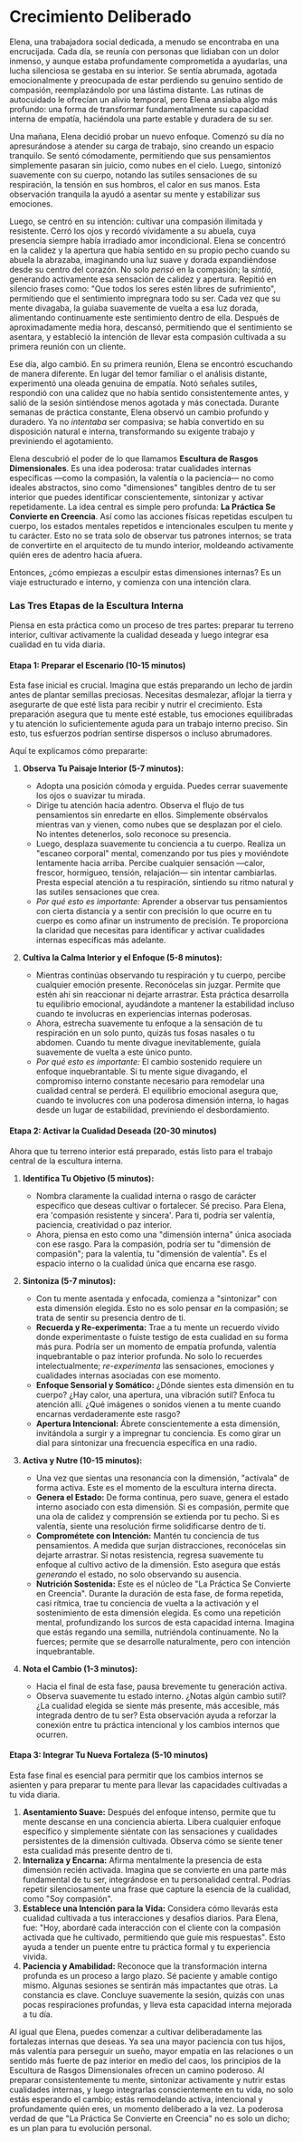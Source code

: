 # Crecimiento Deliberado

Elena, una trabajadora social dedicada, a menudo se encontraba en una encrucijada. Cada día, se reunía con personas que lidiaban con un dolor inmenso, y aunque estaba profundamente comprometida a ayudarlas, una lucha silenciosa se gestaba en su interior. Se sentía abrumada, agotada emocionalmente y preocupada de estar perdiendo su genuino sentido de compasión, reemplazándolo por una lástima distante. Las rutinas de autocuidado le ofrecían un alivio temporal, pero Elena ansiaba algo más profundo: una forma de transformar fundamentalmente su capacidad interna de empatía, haciéndola una parte estable y duradera de su ser.

Una mañana, Elena decidió probar un nuevo enfoque. Comenzó su día no apresurándose a atender su carga de trabajo, sino creando un espacio tranquilo. Se sentó cómodamente, permitiendo que sus pensamientos simplemente pasaran sin juicio, como nubes en el cielo. Luego, sintonizó suavemente con su cuerpo, notando las sutiles sensaciones de su respiración, la tensión en sus hombros, el calor en sus manos. Esta observación tranquila la ayudó a asentar su mente y estabilizar sus emociones.

Luego, se centró en su intención: cultivar una compasión ilimitada y resistente. Cerró los ojos y recordó vívidamente a su abuela, cuya presencia siempre había irradiado amor incondicional. Elena se concentró en la calidez y la apertura que había sentido en su propio pecho cuando su abuela la abrazaba, imaginando una luz suave y dorada expandiéndose desde su centro del corazón. No solo *pensó* en la compasión; la *sintió*, generando activamente esa sensación de calidez y apertura. Repitió en silencio frases como: "Que todos los seres estén libres de sufrimiento", permitiendo que el sentimiento impregnara todo su ser. Cada vez que su mente divagaba, la guiaba suavemente de vuelta a esa luz dorada, alimentando continuamente este sentimiento dentro de ella. Después de aproximadamente media hora, descansó, permitiendo que el sentimiento se asentara, y estableció la intención de llevar esta compasión cultivada a su primera reunión con un cliente.

Ese día, algo cambió. En su primera reunión, Elena se encontró escuchando de manera diferente. En lugar del temor familiar o el análisis distante, experimentó una oleada genuina de empatía. Notó señales sutiles, respondió con una calidez que no había sentido consistentemente antes, y salió de la sesión sintiéndose menos agotada y más conectada. Durante semanas de práctica constante, Elena observó un cambio profundo y duradero. Ya no *intentaba* ser compasiva; se había convertido en su disposición natural e interna, transformando su exigente trabajo y previniendo el agotamiento.

Elena descubrió el poder de lo que llamamos **Escultura de Rasgos Dimensionales**. Es una idea poderosa: tratar cualidades internas específicas —como la compasión, la valentía o la paciencia— no como ideales abstractos, sino como "dimensiones" tangibles dentro de tu ser interior que puedes identificar conscientemente, sintonizar y activar repetidamente. La idea central es simple pero profunda: **La Práctica Se Convierte en Creencia**. Así como las acciones físicas repetidas esculpen tu cuerpo, los estados mentales repetidos e intencionales esculpen tu mente y tu carácter. Esto no se trata solo de observar tus patrones internos; se trata de convertirte en el arquitecto de tu mundo interior, moldeando activamente quién eres de adentro hacia afuera.

Entonces, ¿cómo empiezas a esculpir estas dimensiones internas? Es un viaje estructurado e interno, y comienza con una intención clara.

### Las Tres Etapas de la Escultura Interna

Piensa en esta práctica como un proceso de tres partes: preparar tu terreno interior, cultivar activamente la cualidad deseada y luego integrar esa cualidad en tu vida diaria.

#### Etapa 1: Preparar el Escenario (10-15 minutos)

Esta fase inicial es crucial. Imagina que estás preparando un lecho de jardín antes de plantar semillas preciosas. Necesitas desmalezar, aflojar la tierra y asegurarte de que esté lista para recibir y nutrir el crecimiento. Esta preparación asegura que tu mente esté estable, tus emociones equilibradas y tu atención lo suficientemente aguda para un trabajo interno preciso. Sin esto, tus esfuerzos podrían sentirse dispersos o incluso abrumadores.

Aquí te explicamos cómo prepararte:

1.  **Observa Tu Paisaje Interior (5-7 minutos):**
    *   Adopta una posición cómoda y erguida. Puedes cerrar suavemente los ojos o suavizar tu mirada.
    *   Dirige tu atención hacia adentro. Observa el flujo de tus pensamientos sin enredarte en ellos. Simplemente obsérvalos mientras van y vienen, como nubes que se desplazan por el cielo. No intentes detenerlos, solo reconoce su presencia.
    *   Luego, desplaza suavemente tu conciencia a tu cuerpo. Realiza un "escaneo corporal" mental, comenzando por tus pies y moviéndote lentamente hacia arriba. Percibe cualquier sensación —calor, frescor, hormigueo, tensión, relajación— sin intentar cambiarlas. Presta especial atención a tu respiración, sintiendo su ritmo natural y las sutiles sensaciones que crea.
    *   *Por qué esto es importante:* Aprender a observar tus pensamientos con cierta distancia y a sentir con precisión lo que ocurre en tu cuerpo es como afinar un instrumento de precisión. Te proporciona la claridad que necesitas para identificar y activar cualidades internas específicas más adelante.

2.  **Cultiva la Calma Interior y el Enfoque (5-8 minutos):**
    *   Mientras continúas observando tu respiración y tu cuerpo, percibe cualquier emoción presente. Reconócelas sin juzgar. Permite que estén ahí sin reaccionar ni dejarte arrastrar. Esta práctica desarrolla tu equilibrio emocional, ayudándote a mantener la estabilidad incluso cuando te involucras en experiencias internas poderosas.
    *   Ahora, estrecha suavemente tu enfoque a la sensación de tu respiración en un solo punto, quizás tus fosas nasales o tu abdomen. Cuando tu mente divague inevitablemente, guíala suavemente de vuelta a este único punto.
    *   *Por qué esto es importante:* El cambio sostenido requiere un enfoque inquebrantable. Si tu mente sigue divagando, el compromiso interno constante necesario para remodelar una cualidad central se perderá. El equilibrio emocional asegura que, cuando te involucres con una poderosa dimensión interna, lo hagas desde un lugar de estabilidad, previniendo el desbordamiento.

#### Etapa 2: Activar la Cualidad Deseada (20-30 minutos)

Ahora que tu terreno interior está preparado, estás listo para el trabajo central de la escultura interna.

1.  **Identifica Tu Objetivo (5 minutos):**
    *   Nombra claramente la cualidad interna o rasgo de carácter específico que deseas cultivar o fortalecer. Sé preciso. Para Elena, era 'compasión resistente y sincera'. Para ti, podría ser valentía, paciencia, creatividad o paz interior.
    *   Ahora, piensa en esto como una "dimensión interna" única asociada con ese rasgo. Para la compasión, podría ser tu "dimensión de compasión"; para la valentía, tu "dimensión de valentía". Es el espacio interno o la cualidad única que encarna ese rasgo.

2.  **Sintoniza (5-7 minutos):**
    *   Con tu mente asentada y enfocada, comienza a "sintonizar" con esta dimensión elegida. Esto no es solo pensar *en* la compasión; se trata de sentir su presencia dentro de ti.
    *   **Recuerda y Re-experimenta:** Trae a tu mente un recuerdo vívido donde experimentaste o fuiste testigo de esta cualidad en su forma más pura. Podría ser un momento de empatía profunda, valentía inquebrantable o paz interior profunda. No solo lo recuerdes intelectualmente; *re-experimenta* las sensaciones, emociones y cualidades internas asociadas con ese momento.
    *   **Enfoque Sensorial y Somático:** ¿Dónde sientes esta dimensión en tu cuerpo? ¿Hay calor, una apertura, una vibración sutil? Enfoca tu atención allí. ¿Qué imágenes o sonidos vienen a tu mente cuando encarnas verdaderamente este rasgo?
    *   **Apertura Intencional:** Ábrete conscientemente a esta dimensión, invitándola a surgir y a impregnar tu conciencia. Es como girar un dial para sintonizar una frecuencia específica en una radio.

3.  **Activa y Nutre (10-15 minutos):**
    *   Una vez que sientas una resonancia con la dimensión, "actívala" de forma activa. Este es el momento de la escultura interna directa.
    *   **Genera el Estado:** De forma continua, pero suave, genera el estado interno asociado con esta dimensión. Si es compasión, permite que una ola de calidez y comprensión se extienda por tu pecho. Si es valentía, siente una resolución firme solidificarse dentro de ti.
    *   **Comprométete con Intención:** Mantén tu conciencia de tus pensamientos. A medida que surjan distracciones, reconócelas sin dejarte arrastrar. Si notas resistencia, regresa suavemente tu enfoque al cultivo activo de la dimensión. Esto asegura que estás *generando* el estado, no solo observando su ausencia.
    *   **Nutrición Sostenida:** Este es el núcleo de "La Práctica Se Convierte en Creencia". Durante la duración de esta fase, de forma repetida, casi rítmica, trae tu conciencia de vuelta a la activación y el sostenimiento de esta dimensión elegida. Es como una repetición mental, profundizando los surcos de esta capacidad interna. Imagina que estás regando una semilla, nutriéndola continuamente. No la fuerces; permite que se desarrolle naturalmente, pero con intención inquebrantable.

4.  **Nota el Cambio (1-3 minutos):**
    *   Hacia el final de esta fase, pausa brevemente tu generación activa.
    *   Observa suavemente tu estado interno. ¿Notas algún cambio sutil? ¿La cualidad elegida se siente más presente, más accesible, más integrada dentro de tu ser? Esta observación ayuda a reforzar la conexión entre tu práctica intencional y los cambios internos que ocurren.

#### Etapa 3: Integrar Tu Nueva Fortaleza (5-10 minutos)

Esta fase final es esencial para permitir que los cambios internos se asienten y para preparar tu mente para llevar las capacidades cultivadas a tu vida diaria.

1.  **Asentamiento Suave:** Después del enfoque intenso, permite que tu mente descanse en una conciencia abierta. Libera cualquier enfoque específico y simplemente siéntate con las sensaciones y cualidades persistentes de la dimensión cultivada. Observa cómo se siente tener esta cualidad más presente dentro de ti.
2.  **Internaliza y Encarna:** Afirma mentalmente la presencia de esta dimensión recién activada. Imagina que se convierte en una parte más fundamental de tu ser, integrándose en tu personalidad central. Podrías repetir silenciosamente una frase que capture la esencia de la cualidad, como "Soy compasión".
3.  **Establece una Intención para la Vida:** Considera cómo llevarás esta cualidad cultivada a tus interacciones y desafíos diarios. Para Elena, fue: "Hoy, abordaré cada interacción con el cliente con la compasión activada que he cultivado, permitiendo que guíe mis respuestas". Esto ayuda a tender un puente entre tu práctica formal y tu experiencia vivida.
4.  **Paciencia y Amabilidad:** Reconoce que la transformación interna profunda es un proceso a largo plazo. Sé paciente y amable contigo mismo. Algunas sesiones se sentirán más impactantes que otras. La constancia es clave. Concluye suavemente la sesión, quizás con unas pocas respiraciones profundas, y lleva esta capacidad interna mejorada a tu día.

Al igual que Elena, puedes comenzar a cultivar deliberadamente las fortalezas internas que deseas. Ya sea una mayor paciencia con tus hijos, más valentía para perseguir un sueño, mayor empatía en las relaciones o un sentido más fuerte de paz interior en medio del caos, los principios de la Escultura de Rasgos Dimensionales ofrecen un camino poderoso. Al preparar consistentemente tu mente, sintonizar activamente y nutrir estas cualidades internas, y luego integrarlas conscientemente en tu vida, no solo estás esperando el cambio; estás remodelando activa, intencional y profundamente quién eres, un momento deliberado a la vez. La poderosa verdad de que "La Práctica Se Convierte en Creencia" no es solo un dicho; es un plan para tu evolución personal.